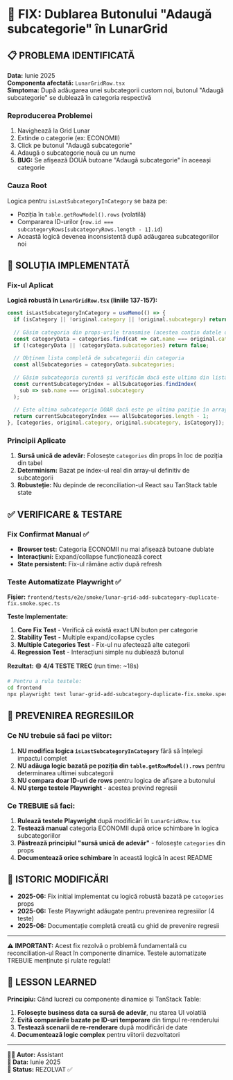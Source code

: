 # 🐛 FIX: Dublarea Butonului "Adaugă subcategorie" în LunarGrid

## 📋 PROBLEMA IDENTIFICATĂ

**Data:** Iunie 2025  
**Componenta afectată:** `LunarGridRow.tsx`  
**Simptoma:** După adăugarea unei subcategorii custom noi, butonul "Adaugă subcategorie" se dublează în categoria respectivă

### Reproducerea Problemei
1. Navighează la Grid Lunar
2. Extinde o categorie (ex: ECONOMII)
3. Click pe butonul "Adaugă subcategorie"
4. Adaugă o subcategorie nouă cu un nume
5. **BUG:** Se afișează DOUĂ butoane "Adaugă subcategorie" în aceeași categorie

### Cauza Root
Logica pentru `isLastSubcategoryInCategory` se baza pe:
- Poziția în `table.getRowModel().rows` (volatilă)
- Compararea ID-urilor (`row.id === subcategoryRows[subcategoryRows.length - 1].id`)
- Această logică devenea inconsistentă după adăugarea subcategoriilor noi

## 🔧 SOLUȚIA IMPLEMENTATĂ

### Fix-ul Aplicat
**Logică robustă în `LunarGridRow.tsx` (liniile 137-157):**
```typescript
const isLastSubcategoryInCategory = useMemo(() => {
  if (isCategory || !original.category || !original.subcategory) return false;
  
  // Găsim categoria din props-urile transmise (acestea conțin datele definitive)
  const categoryData = categories.find(cat => cat.name === original.category);
  if (!categoryData || !categoryData.subcategories) return false;
  
  // Obținem lista completă de subcategorii din categoria
  const allSubcategories = categoryData.subcategories;
  
  // Găsim subcategoria curentă și verificăm dacă este ultima din listă
  const currentSubcategoryIndex = allSubcategories.findIndex(
    sub => sub.name === original.subcategory
  );
  
  // Este ultima subcategorie DOAR dacă este pe ultima poziție în array-ul definitiv
  return currentSubcategoryIndex === allSubcategories.length - 1;
}, [categories, original.category, original.subcategory, isCategory]);
```

### Principii Aplicate
1. **Sursă unică de adevăr:** Folosește `categories` din props în loc de poziția din tabel
2. **Determinism:** Bazat pe índex-ul real din array-ul definitiv de subcategorii  
3. **Robusteție:** Nu depinde de reconciliation-ul React sau TanStack table state

## ✅ VERIFICARE & TESTARE

### Fix Confirmat Manual ✅
- **Browser test:** Categoria ECONOMII nu mai afișează butoane dublate
- **Interacțiuni:** Expand/collapse funcționează corect
- **State persistent:** Fix-ul rămâne activ după refresh

### Teste Automatizate Playwright ✅
**Fișier:** `frontend/tests/e2e/smoke/lunar-grid-add-subcategory-duplicate-fix.smoke.spec.ts`

**Teste Implementate:**
1. **Core Fix Test** - Verifică că există exact UN buton per categorie
2. **Stability Test** - Multiple expand/collapse cycles 
3. **Multiple Categories Test** - Fix-ul nu afectează alte categorii
4. **Regression Test** - Interacțiuni simple nu dublează butonul

**Rezultat:** 🟢 **4/4 TESTE TREC** (run time: ~18s)

```bash
# Pentru a rula testele:
cd frontend
npx playwright test lunar-grid-add-subcategory-duplicate-fix.smoke.spec.ts
```

## 🚫 PREVENIREA REGRESIILOR

### Ce NU trebuie să faci pe viitor:
1. **NU modifica logica `isLastSubcategoryInCategory`** fără să înțelegi impactul complet
2. **NU adăuga logic bazată pe poziția din `table.getRowModel().rows`** pentru determinarea ultimei subcategorii
3. **NU compara doar ID-uri de rows** pentru logica de afișare a butonului
4. **NU șterge testele Playwright** - acestea prevind regresii

### Ce TREBUIE să faci:
1. **Rulează testele Playwright** după modificări în `LunarGridRow.tsx`
2. **Testează manual** categoria ECONOMII după orice schimbare în logica subcategoriilor
3. **Păstrează principiul "sursă unică de adevăr"** - folosește `categories` din props
4. **Documentează orice schimbare** în această logică în acest README

## 📝 ISTORIC MODIFICĂRI

- **2025-06:** Fix initial implementat cu logică robustă bazată pe `categories` props
- **2025-06:** Teste Playwright adăugate pentru prevenirea regresiilor (4 teste)
- **2025-06:** Documentație completă creată cu ghid de prevenire regresii

---

**⚠️ IMPORTANT:** Acest fix rezolvă o problemă fundamentală cu reconciliation-ul React în componente dinamice. Testele automatizate TREBUIE menținute și rulate regulat!

## 🎯 LESSON LEARNED

**Principiu:** Când lucrezi cu componente dinamice și TanStack Table:
1. **Folosește business data ca sursă de adevăr**, nu starea UI volatilă
2. **Evită comparările bazate pe ID-uri temporare** din timpul re-renderului  
3. **Testează scenarii de re-renderare** după modificări de date
4. **Documentează logic complex** pentru viitorii dezvoltatori

---

**👨‍💻 Autor:** Assistant  
**📅 Data:** Iunie 2025  
**🔖 Status:** REZOLVAT ✅ 